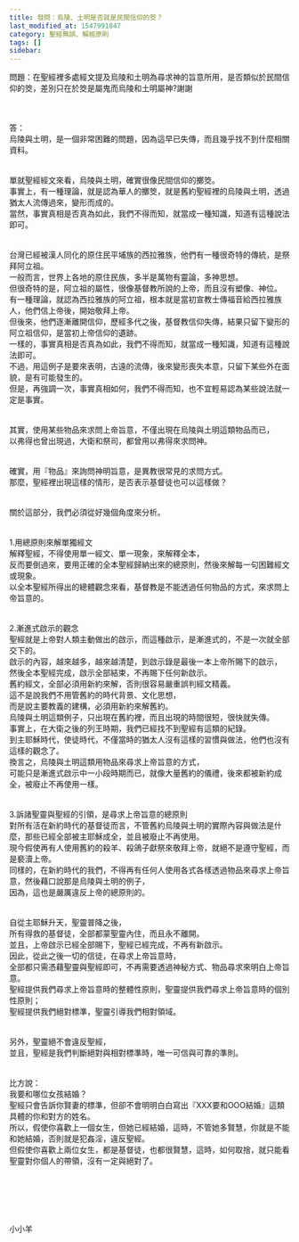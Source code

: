 ```yaml
---
title: 發問：烏陵、土明是否就是民間信仰的筊？
last_modified_at: 1547991847
category: 聖經無誤、解經原則
tags: []
sidebar: 
---
```


<p>問題：在聖經裡多處經文提及烏陵和土明為尋求神的旨意所用，是否類似於民間信仰的筊，差別只在於筊是屬鬼而烏陵和土明屬神?謝謝<br/><!--more--><br/><br/><br/>答：<br/>烏陵與土明，是一個非常困難的問題，因為這早已失傳，而且幾乎找不到什麼相關資料。<br/><br/> <br/>單就聖經經文來看，烏陵與土明，確實很像民間信仰的擲筊。<br/>事實上，有一種理論，就是認為華人的擲筊，就是舊約聖經裡的烏陵與土明，透過猶太人流傳過來，變形而成的。<br/>當然，事實真相是否真為如此，我們不得而知，就當成一種知識，知道有這種說法即可。<br/><br/> <br/>台灣已經被漢人同化的原住民平埔族的西拉雅族，他們有一種很奇特的傳統，是祭拜阿立祖。<br/>一般而言，世界上各地的原住民族，多半是萬物有靈論，多神思想。<br/>但很奇特的是，阿立祖的屬性，很像基督教所說的上帝，而且沒有塑像、神位。<br/>有一種理論，就認為西拉雅族的阿立祖，根本就是當初宣教士傳福音給西拉雅族人，他們信上帝後，開始敬拜上帝。<br/>但後來，他們逐漸離開信仰，歷經多代之後，基督教信仰失傳，結果只留下變形的阿立祖信仰，是當初上帝信仰的遺跡。<br/>一樣的，事實真相是否真為如此，我們不得而知，就當成一種知識，知道有這種說法即可。<br/>不過，用這例子是要來表明，古遠的流傳，後來變形喪失本意，只留下某些外在面貌，是有可能發生的。<br/>但是，再強調一次，事實真相如何，我們不得而知，也不宜輕易認為某些說法就一定是事實。<br/><br/> <br/>其實，使用某些物品來求問上帝旨意，不僅出現在烏陵與土明這類物品而已，<br/>以弗得也曾出現過，大衛和祭司，都曾用以弗得來求問神。<br/><br/> <br/>確實，用『物品』來詢問神明旨意，是異教很常見的求問方式。<br/>那麼，聖經裡出現這樣的情形，是否表示基督徒也可以這樣做？<br/><br/> <br/>關於這部分，我們必須從好幾個角度來分析。<br/><br/> <br/>1.用總原則來解單獨經文<br/>解釋聖經，不得使用單一經文、單一現象，來解釋全本，<br/>反而要倒過來，要用正確的全本聖經歸納出來的總原則，然後來解每一句困難經文或現象。<br/>以全本聖經所得出的總體觀念來看，基督教是不能透過任何物品的方式，來求問上帝旨意的。<br/><br/> <br/>2.漸進式啟示的觀念<br/>聖經就是上帝對人類主動做出的啟示，而這種啟示，是漸進式的，不是一次就全部交下的。<br/>啟示的內容，越來越多，越來越清楚，到啟示錄是最後一本上帝所賜下的啟示，<br/>然後全本聖經完成，啟示全部結束，不再賜下任何新啟示。<br/>舊約經文，全部必須用新約來解，否則很容易嚴重誤判經文精義。<br/>這不是說我們不用管舊約的時代背景、文化思想，<br/>而是說主要教義的建構，必須用新約來解舊約。<br/>烏陵與土明這類例子，只出現在舊約裡，而且出現的時間很短，很快就失傳。<br/>事實上，在大衛之後的列王時期，我們已經找不到聖經有這類的紀錄。<br/>到主耶穌時代，使徒時代，不僅當時的猶太人沒有這樣的習慣與做法，他們也沒有這樣的觀念了。<br/>換言之，烏陵與土明這類用物品來尋求上帝旨意的方式，<br/>可能只是漸進式啟示中一小段時期而已，就像大量舊約的儀禮，後來都被新約成全，被廢止不再使用一樣。<br/><br/> <br/>3.訴諸聖靈與聖經的引領，是尋求上帝旨意的總原則<br/>對所有活在新約時代的基督徒而言，不管舊約烏陵與土明的實際內容與做法是什麼，那些已經全部被主耶穌成全，並且被廢止不再使用。<br/>現今假使再有人使用舊約的殺羊、殺鴿子獻祭來敬拜上帝，就絕不是遵守聖經，而是褻瀆上帝。<br/>同樣的，在新約時代的我們，不得再有任何人使用各式各樣透過物品來尋求上帝旨意，然後藉口說那是烏陵與土明的例子，<br/>因為，這也是嚴厲違反上帝的總原則的。<br/> <br/><br/>自從主耶穌升天，聖靈普降之後，<br/>所有得救的基督徒，全部都蒙聖靈內住，而且永不離開。<br/>並且，上帝啟示已經全部賜下，聖經已經完成，不再有新啟示。<br/>因此，從此之後一切的信徒，在尋求上帝旨意時，<br/>全部都只需憑藉聖靈與聖經即可，不再需要透過神秘方式、物品尋求來明白上帝旨意。<br/>聖經提供我們尋求上帝旨意時的整體性原則，聖靈提供我們尋求上帝旨意時的個別性原則；<br/>聖經提供我們絕對標準，聖靈引導我們相對領域。<br/> <br/><br/>另外，聖靈絕不會違反聖經，<br/>並且，聖經是我們判斷絕對與相對標準時，唯一可信與可靠的準則。<br/><br/> <br/>比方說：<br/>我要和哪位女孩結婚？<br/>聖經只會告訴你賢妻的標準，但卻不會明明白白寫出『XXX要和OOO結婚』這類具體的你和對方的姓名。<br/>所以，假使你喜歡上一個女生，但她已經結婚，這時，不管她多賢慧，你就是不能和她結婚，否則就是犯姦淫，違反聖經。<br/>但假使你喜歡上兩位女生，都是基督徒，也都很賢慧，這時，如何取捨，就只能看聖靈對你個人的帶領，沒有一定與絕對了。<br/> <br/> <br/><br/><br/><br/><br/>小小羊<br/><br/><br/><br/><br/><br/>
</p>
